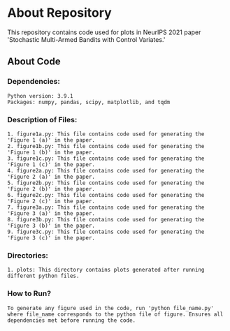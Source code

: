 # About Repository
This repository contains code used for plots in NeurIPS 2021 paper 'Stochastic Multi-Armed Bandits with Control Variates.'


## About Code
### Dependencies:
    Python version: 3.9.1
    Packages: numpy, pandas, scipy, matplotlib, and tqdm
    

### Description of Files:
    1. figure1a.py: This file contains code used for generating the 'Figure 1 (a)' in the paper.
    2. figure1b.py: This file contains code used for generating the 'Figure 1 (b)' in the paper.
    3. figure1c.py: This file contains code used for generating the 'Figure 1 (c)' in the paper.
    4. figure2a.py: This file contains code used for generating the 'Figure 2 (a)' in the paper.
    5. figure2b.py: This file contains code used for generating the 'Figure 2 (b)' in the paper.
    6. figure2c.py: This file contains code used for generating the 'Figure 2 (c)' in the paper.
    7. figure3a.py: This file contains code used for generating the 'Figure 3 (a)' in the paper.
    8. figure3b.py: This file contains code used for generating the 'Figure 3 (b)' in the paper.
    9. figure3c.py: This file contains code used for generating the 'Figure 3 (c)' in the paper.


### Directories:
    1. plots: This directory contains plots generated after running different python files. 


### How to Run?
    To generate any figure used in the code, run 'python file_name.py' where file_name corresponds to the python file of figure. Ensures all dependencies met before running the code.